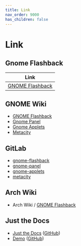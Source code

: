 ```yaml
---
title: Link
nav_order: 9000
has_children: false
---
```



# Link


## Gnome Flashback

| Link |
| ---- |
| [GNOME Flashback](https://wiki.gnome.org/Projects/GnomeFlashback) |



## GNOME Wiki

* [GNOME Flashback](https://wiki.gnome.org/Projects/GnomeFlashback)
* [Gnome Panel](https://wiki.gnome.org/Projects/GnomePanel)
* [Gnome Applets](https://wiki.gnome.org/Projects/GnomeApplets)
* [Metacity](https://wiki.gnome.org/Projects/Metacity)


## GitLab

* [gnome-flashback](https://gitlab.gnome.org/GNOME/gnome-flashback)
* [gnome-panel](https://gitlab.gnome.org/GNOME/gnome-panel)
* [gnome-applets](https://gitlab.gnome.org/GNOME/gnome-applets)
* [metacity](https://gitlab.gnome.org/GNOME/metacity)


## Arch Wiki

* Arch Wiki / [GNOME Flashback](https://wiki.archlinux.org/title/GNOME/Flashback)




## Just the Docs

* [Just the Docs](https://pmarsceill.github.io/just-the-docs/) ([GitHub](https://github.com/pmarsceill/just-the-docs))
* [Demo](https://pmarsceill.github.io/jtd-remote/) ([GitHub](https://github.com/pmarsceill/jtd-remote))
